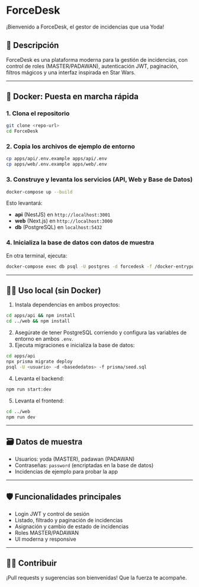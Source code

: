 # ForceDesk

¡Bienvenido a ForceDesk, el gestor de incidencias que usa Yoda!

## 🚀 Descripción
ForceDesk es una plataforma moderna para la gestión de incidencias, con control de roles (MASTER/PADAWAN), autenticación JWT, paginación, filtros mágicos y una interfaz inspirada en Star Wars.

---

## 🐳 Docker: Puesta en marcha rápida

### 1. Clona el repositorio
```bash
git clone <repo-url>
cd ForceDesk
```

### 2. Copia los archivos de ejemplo de entorno
```bash
cp apps/api/.env.example apps/api/.env
cp apps/web/.env.example apps/web/.env
```

### 3. Construye y levanta los servicios (API, Web y Base de Datos)
```bash
docker-compose up --build
```
Esto levantará:
- **api** (NestJS) en `http://localhost:3001`
- **web** (Next.js) en `http://localhost:3000`
- **db** (PostgreSQL) en `localhost:5432`

### 4. Inicializa la base de datos con datos de muestra

En otra terminal, ejecuta:
```bash
docker-compose exec db psql -U postgres -d forcedesk -f /docker-entrypoint-initdb.d/init-db.sql
```

---

## 🧙‍♂️ Uso local (sin Docker)

1. Instala dependencias en ambos proyectos:
```bash
cd apps/api && npm install
cd ../web && npm install
```
2. Asegúrate de tener PostgreSQL corriendo y configura las variables de entorno en ambos `.env`.
3. Ejecuta migraciones e inicializa la base de datos:
```bash
cd apps/api
npx prisma migrate deploy
psql -U <usuario> -d <basededatos> -f prisma/seed.sql
```
4. Levanta el backend:
```bash
npm run start:dev
```
5. Levanta el frontend:
```bash
cd ../web
npm run dev
```

---

## 🗃️ Datos de muestra
- Usuarios: yoda (MASTER), padawan (PADAWAN)
- Contraseñas: `password` (encriptadas en la base de datos)
- Incidencias de ejemplo para probar la app

---

## 🛡️ Funcionalidades principales
- Login JWT y control de sesión
- Listado, filtrado y paginación de incidencias
- Asignación y cambio de estado de incidencias
- Roles MASTER/PADAWAN
- UI moderna y responsive

---

## 🧑‍💻 Contribuir
¡Pull requests y sugerencias son bienvenidas! Que la fuerza te acompañe.

